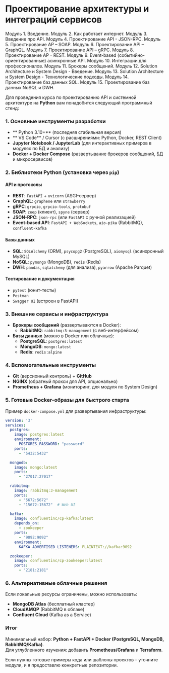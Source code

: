 # Проектирование архитектуры и интеграций сервисов


Модуль 1. Введение.
Модуль 2. Как работает интернет.
Модуль 3. Введение про АРІ.
Модуль 4. Проектирование API - JSON-RPC.
Модуль 5. Проектирование AP – SOAP.
Модуль 6. Проектирование API – GraphQL.
Модуль 7. Проектирование API – gRPC.
Модуль 8. Проектирование AP - REST.
Модуль 9. Event-based (событийно-ориентированные) асинхронные АРІ.
Модуль 10. Интеграции для профессионалов.
Модуль 11. Брокеры сообщений.
Модуль 12. Solution Architecture и System Design - Введение.
Модуль 13. Solution Architecture и System Design - Технологические подходы.
Модуль 14. Проектирование баз данных SQL.
Модуль 15. Проектирование баз данных NoSQL и DWH.


Для проведения курса по проектированию API и системной архитектуре на **Python** вам понадобится следующий программный стенд:  



### **1. Основные инструменты разработки**  
- ** Python 3.10+** (последняя стабильная версия)  
- ** VS Code** / Cursor (с расширениями: Python, Docker, REST Client)  
- **Jupyter Notebook / JupyterLab** (для интерактивных примеров в модулях по БД и анализу)  
- **Docker + Docker Compose** (развертывание брокеров сообщений, БД и микросервисов)  

### **2. Библиотеки Python** (установка через `pip`)  
#### **API и протоколы**  
- **REST**: `FastAPI`  + `uvicorn` (ASGI-сервер)  
- **GraphQL**: `graphene` или `strawberry`  
- **gRPC**: `grpcio`, `grpcio-tools`, `protobuf`  
- **SOAP**: `zeep` (клиент), `spyne` (сервер)  
- **JSON-RPC**: `json-rpc` (или `FastAPI` с ручной реализацией)  
- **Event-based API**: `FastAPI + WebSockets`, `aio-pika` (RabbitMQ), `confluent-kafka`  

#### **Базы данных**  
- **SQL**: `SQLAlchemy` (ORM), `psycopg2` (PostgreSQL), `aiomysql` (асинхронный MySQL)  
- **NoSQL**: `pymongo` (MongoDB), `redis` (Redis)  
- **DWH**: `pandas`, `sqlalchemy` (для анализа), `pyarrow` (Apache Parquet)  

#### **Тестирование и документация**  
- `pytest` (юнит-тесты)  
- `Postman`  
- `Swagger UI` (встроен в FastAPI)  


### **3. Внешние сервисы и инфраструктура**  
- **Брокеры сообщений** (развертываются в Docker):    
  - **RabbitMQ**: `rabbitmq:3-management` (с веб-интерфейсом)  
- **Базы данных** (можно в Docker или облачные):  
  - **PostgreSQL**: `postgres:latest`  
  - **MongoDB**: `mongo:latest`  
  - **Redis**: `redis:alpine`  

### **4. Вспомогательные инструменты**  
- **Git** (версионный контроль) + **GitHub**  
- **NGINX** (обратный прокси для API, опционально)  
- **Prometheus + Grafana** (мониторинг, для модуля по System Design)  


### **5. Готовые Docker-образы для быстрого старта**  
Пример `docker-compose.yml` для развертывания инфраструктуры:  
```yaml
version: '3'
services:
  postgres:
    image: postgres:latest
    environment:
      POSTGRES_PASSWORD: "password"
    ports:
      - "5432:5432"

  mongodb:
    image: mongo:latest
    ports:
      - "27017:27017"

  rabbitmq:
    image: rabbitmq:3-management
    ports:
      - "5672:5672"
      - "15672:15672"  # Web UI

  kafka:
    image: confluentinc/cp-kafka:latest
    depends_on:
      - zookeeper
    ports:
      - "9092:9092"
    environment:
      KAFKA_ADVERTISED_LISTENERS: PLAINTEXT://kafka:9092

  zookeeper:
    image: confluentinc/cp-zookeeper:latest
    ports:
      - "2181:2181"
```

### **6. Альтернативные облачные решения**  
Если локальные ресурсы ограничены, можно использовать:  
- **MongoDB Atlas** (бесплатный кластер)  
- **CloudAMQP** (RabbitMQ в облаке)  
- **Confluent Cloud** (Kafka as a Service)  

### **Итог**  
Минимальный набор: **Python + FastAPI + Docker (PostgreSQL, MongoDB, RabbitMQ/Kafka)**.  
Для углубленного изучения: добавить **Prometheus/Grafana** и **Terraform**.  

Если нужны готовые примеры кода или шаблоны проектов – уточните модули, и я предоставлю конкретные репозитории.